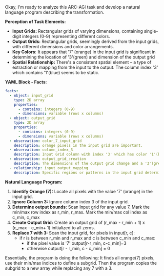 Okay, I'm ready to analyze this ARC-AGI task and develop a natural language program describing the transformation.

**Perception of Task Elements:**

*   **Input Grids:** Rectangular grids of varying dimensions, containing single-digit integers (0-9) representing different colors.
*   **Output Grids:** Rectangular grids, seemingly derived from the input grids, with different dimensions and color arrangements.
*   **Key Colors:** It appears that '7' (orange) in the input grid is significant in determining the location of '3'(green) and dimension of the output grid
*   **Spatial Relationship:** There's a consistent spatial element – a type of extraction or mapping from the input to the output. The column index '3' which contains '1'(blue) seems to be static.

**YAML Block - Facts:**


```yaml
facts:
  - object: input_grid
    type: 2D array
    properties:
      - contains: integers (0-9)
      - dimensions: variable (rows x columns)
  - object: output_grid
    type: 2D array
    properties:
      - contains: integers (0-9)
      - dimensions: variable (rows x columns)
  - observation: color_7_input_grid
    description: orange pixels in the input grid are important.
  - observation: column_index_3
    description: Input Grid column with index '3' which has color '1'(blue) is static and does not affect the transformation
  - observation: output_grid_creation
    description: The dimensions of the output grid change and a '3'(green) color replaces the '7'(orange) color in the Input Grid.
  - relationship: input_output_mapping
    description: Specific regions or patterns in the input grid determine the content and structure of the output grid.

```


**Natural Language Program:**

1.  **Identify Orange (7):** Locate all pixels with the value '7' (orange) in the input grid.
2.  **Ignore Column 3:** Ignore column index 3 of the input grid.
3. **Determine output bounds:** Scan Input grid for any value 7. Mark the min/max row index as r\_min, r\_max. Mark the min/max col index as c\_min, c\_max
4.  **Create Output Grid:** Create an output grid of (r\_max - r\_min + 1) x (c\_max - c\_min+ 1) initialized to all zeros.
5. **Replace 7 with 3:** Scan the input grid, for pixels in input\[r, c\]:
    *   if r is between r\_min and r\_max and c is between c\_min and c\_max:
        *   if the pixel value is '7' output\[r-r\_min, c-c\_min\]=3
        *   otherwise output\[r - r\_min, c - c\_min\] = 0

Essentially, the program is doing the following: It finds all orange(7) pixels, use their min/max indices to define a subgrid. Then the program copies the subgrid to a new array while replacing any 7 with a 3.
